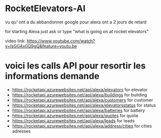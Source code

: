 ﻿# RocketElevators-AI   
  vu qu' ont a du abbandonner google pour alexa ont a 2 jours de retard 
  
 
 for starting Alexa just ask or type "what is going on at rocket elevators"
 
 video link: https://www.youtube.com/watch?v=IsGG4x0Q9gQ&feature=youtu.be
 
 
# voici les calls API pour resortir les informations demande
 
-  https://rocketapi.azurewebsites.net/api/alexa/elevators  for elevator
-  https://rocketapi.azurewebsites.net/api/alexa/buildings  for building
-  https://rocketapi.azurewebsites.net/api/alexa/customers  for customer
-  https://rocketapi.azurewebsites.net/api/alexa/elevatorsstatus  for status
-  https://rocketapi.azurewebsites.net/api/alexa/batteries   for battery
-  https://rocketapi.azurewebsites.net/api/alexa/quotes   for quote
-  https://rocketapi.azurewebsites.net/api/alexa/leads   for leads
-  https://rocketapi.azurewebsites.net/api/alexa/address/cities  for cities adresses
 
 
 
 
 
